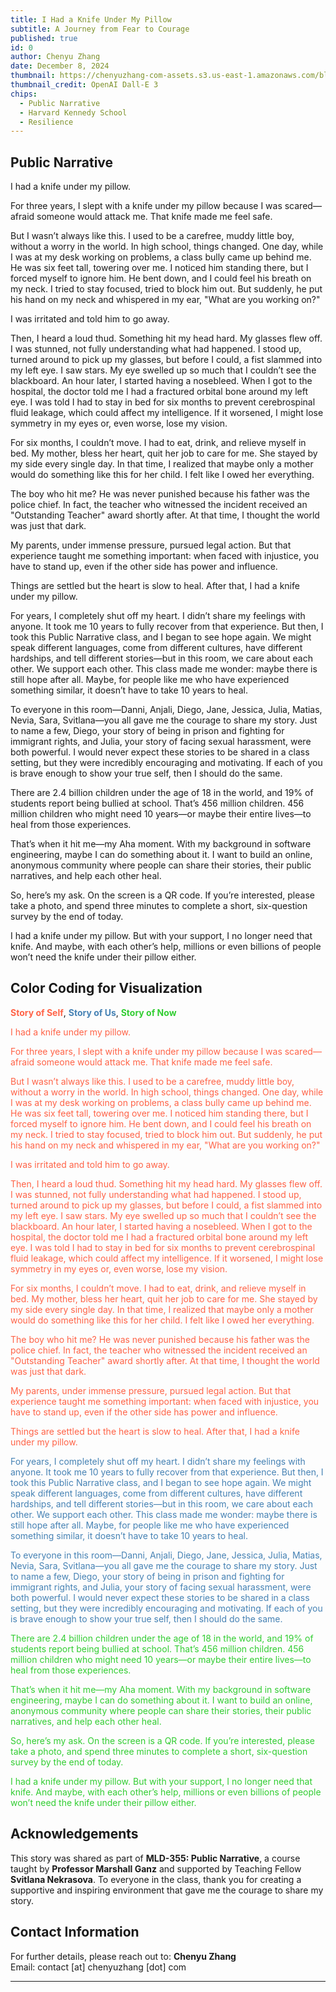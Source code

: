 ```yaml
---
title: I Had a Knife Under My Pillow
subtitle: A Journey from Fear to Courage
published: true
id: 0
author: Chenyu Zhang
date: December 8, 2024
thumbnail: https://chenyuzhang-com-assets.s3.us-east-1.amazonaws.com/blogs/DALL%C2%B7E+2024-12-19+10.29.38+-+A+surreal+and+intricate+depiction+of+a+middle-aged+man+of+Chinese+descent+with+dark+hair+streaked+with+silver%2C+appearing+fractured+and+splintered%2C+emb.webp
thumbnail_credit: OpenAI Dall-E 3
chips:
  - Public Narrative
  - Harvard Kennedy School
  - Resilience
---
```


## Public Narrative

I had a knife under my pillow.

For three years, I slept with a knife under my pillow because I was scared—afraid someone would attack me. That knife made me feel safe.

But I wasn’t always like this. I used to be a carefree, muddy little boy, without a worry in the world. In high school, things changed. One day, while I was at my desk working on problems, a class bully came up behind me. He was six feet tall, towering over me. I noticed him standing there, but I forced myself to ignore him. He bent down, and I could feel his breath on my neck. I tried to stay focused, tried to block him out. But suddenly, he put his hand on my neck and whispered in my ear, "What are you working on?"

I was irritated and told him to go away.

Then, I heard a loud thud. Something hit my head hard. My glasses flew off. I was stunned, not fully understanding what had happened. I stood up, turned around to pick up my glasses, but before I could, a fist slammed into my left eye. I saw stars. My eye swelled up so much that I couldn’t see the blackboard. An hour later, I started having a nosebleed. When I got to the hospital, the doctor told me I had a fractured orbital bone around my left eye. I was told I had to stay in bed for six months to prevent cerebrospinal fluid leakage, which could affect my intelligence. If it worsened, I might lose symmetry in my eyes or, even worse, lose my vision.

For six months, I couldn’t move. I had to eat, drink, and relieve myself in bed. My mother, bless her heart, quit her job to care for me. She stayed by my side every single day. In that time, I realized that maybe only a mother would do something like this for her child. I felt like I owed her everything.

The boy who hit me? He was never punished because his father was the police chief. In fact, the teacher who witnessed the incident received an "Outstanding Teacher" award shortly after. At that time, I thought the world was just that dark.

My parents, under immense pressure, pursued legal action. But that experience taught me something important: when faced with injustice, you have to stand up, even if the other side has power and influence.

Things are settled but the heart is slow to heal. After that, I had a knife under my pillow.

For years, I completely shut off my heart. I didn’t share my feelings with anyone. It took me 10 years to fully recover from that experience. But then, I took this Public Narrative class, and I began to see hope again. We might speak different languages, come from different cultures, have different hardships, and tell different stories—but in this room, we care about each other. We support each other. This class made me wonder: maybe there is still hope after all. Maybe, for people like me who have experienced something similar, it doesn’t have to take 10 years to heal.

To everyone in this room—Danni, Anjali, Diego, Jane, Jessica, Julia, Matias, Nevia, Sara, Svitlana—you all gave me the courage to share my story. Just to name a few, Diego, your story of being in prison and fighting for immigrant rights, and Julia, your story of facing sexual harassment, were both powerful. I would never expect these stories to be shared in a class setting, but they were incredibly encouraging and motivating. If each of you is brave enough to show your true self, then I should do the same.

There are 2.4 billion children under the age of 18 in the world, and 19% of students report being bullied at school. That’s 456 million children. 456 million children who might need 10 years—or maybe their entire lives—to heal from those experiences.

That’s when it hit me—my Aha moment. With my background in software engineering, maybe I can do something about it. I want to build an online, anonymous community where people can share their stories, their public narratives, and help each other heal.

So, here’s my ask. On the screen is a QR code. If you’re interested, please take a photo, and spend three minutes to complete a short, six-question survey by the end of today.

I had a knife under my pillow. But with your support, I no longer need that knife. And maybe, with each other’s help, millions or even billions of people won’t need the knife under their pillow either.

## Color Coding for Visualization

<span style="color: #FF6347;">**Story of Self**</span>, <span style="color: #4682B4;">**Story of Us**</span>, <span style="color: #32CD32;">**Story of Now**</span>

<span style="color: #FF6347;">

I had a knife under my pillow.

For three years, I slept with a knife under my pillow because I was scared—afraid someone would attack me. That knife made me feel safe.

But I wasn’t always like this. I used to be a carefree, muddy little boy, without a worry in the world. In high school, things changed. One day, while I was at my desk working on problems, a class bully came up behind me. He was six feet tall, towering over me. I noticed him standing there, but I forced myself to ignore him. He bent down, and I could feel his breath on my neck. I tried to stay focused, tried to block him out. But suddenly, he put his hand on my neck and whispered in my ear, "What are you working on?"

I was irritated and told him to go away.

Then, I heard a loud thud. Something hit my head hard. My glasses flew off. I was stunned, not fully understanding what had happened. I stood up, turned around to pick up my glasses, but before I could, a fist slammed into my left eye. I saw stars. My eye swelled up so much that I couldn’t see the blackboard. An hour later, I started having a nosebleed. When I got to the hospital, the doctor told me I had a fractured orbital bone around my left eye. I was told I had to stay in bed for six months to prevent cerebrospinal fluid leakage, which could affect my intelligence. If it worsened, I might lose symmetry in my eyes or, even worse, lose my vision.

For six months, I couldn’t move. I had to eat, drink, and relieve myself in bed. My mother, bless her heart, quit her job to care for me. She stayed by my side every single day. In that time, I realized that maybe only a mother would do something like this for her child. I felt like I owed her everything.

The boy who hit me? He was never punished because his father was the police chief. In fact, the teacher who witnessed the incident received an "Outstanding Teacher" award shortly after. At that time, I thought the world was just that dark.

My parents, under immense pressure, pursued legal action. But that experience taught me something important: when faced with injustice, you have to stand up, even if the other side has power and influence.

Things are settled but the heart is slow to heal. After that, I had a knife under my pillow.

</span>

<span style="color: #4682B4;">

For years, I completely shut off my heart. I didn’t share my feelings with anyone. It took me 10 years to fully recover from that experience. But then, I took this Public Narrative class, and I began to see hope again. We might speak different languages, come from different cultures, have different hardships, and tell different stories—but in this room, we care about each other. We support each other. This class made me wonder: maybe there is still hope after all. Maybe, for people like me who have experienced something similar, it doesn’t have to take 10 years to heal.

To everyone in this room—Danni, Anjali, Diego, Jane, Jessica, Julia, Matias, Nevia, Sara, Svitlana—you all gave me the courage to share my story. Just to name a few, Diego, your story of being in prison and fighting for immigrant rights, and Julia, your story of facing sexual harassment, were both powerful. I would never expect these stories to be shared in a class setting, but they were incredibly encouraging and motivating. If each of you is brave enough to show your true self, then I should do the same.

</span>

<span style="color: #32CD32;">

There are 2.4 billion children under the age of 18 in the world, and 19% of students report being bullied at school. That’s 456 million children. 456 million children who might need 10 years—or maybe their entire lives—to heal from those experiences.

That’s when it hit me—my Aha moment. With my background in software engineering, maybe I can do something about it. I want to build an online, anonymous community where people can share their stories, their public narratives, and help each other heal.

So, here’s my ask. On the screen is a QR code. If you’re interested, please take a photo, and spend three minutes to complete a short, six-question survey by the end of today.

I had a knife under my pillow. But with your support, I no longer need that knife. And maybe, with each other’s help, millions or even billions of people won’t need the knife under their pillow either.

</span>

## Acknowledgements

This story was shared as part of **MLD-355: Public Narrative**, a course taught by **Professor Marshall Ganz** and supported by Teaching Fellow **Svitlana Nekrasova**. To everyone in the class, thank you for creating a supportive and inspiring environment that gave me the courage to share my story.

## Contact Information

For further details, please reach out to: **Chenyu Zhang**  
Email: contact [at] chenyuzhang [dot] com

---
